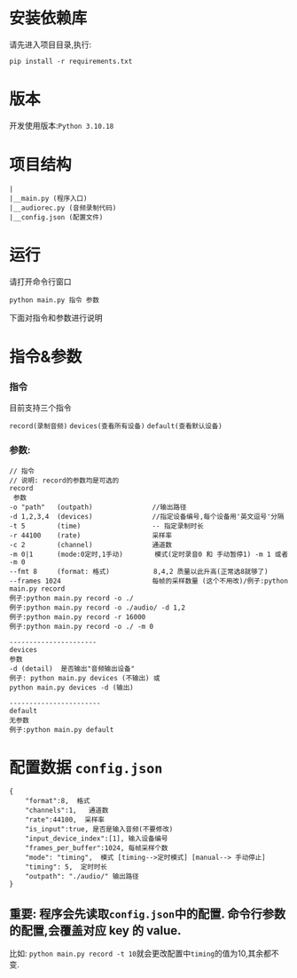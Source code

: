 # 安装依赖库

请先进入项目目录,执行:

`pip install -r requirements.txt`

# 版本

开发使用版本:`Python 3.10.18`

# 项目结构

```
|
|__main.py (程序入口)
|__audiorec.py (音频录制代码)
|__config.json (配置文件)
```

# 运行

请打开命令行窗口

```
python main.py 指令 参数
```

下面对指令和参数进行说明

# 指令&参数

### 指令

目前支持三个指令

`record(录制音频)` `devices(查看所有设备)` `default(查看默认设备)`

### 参数:

```
// 指令
// 说明: record的参数均是可选的
record
 参数
-o "path"   (outpath)  				//输出路径 
-d 1,2,3,4  (devices)				//指定设备编号,每个设备用'英文逗号'分隔
-t 5		(time)					-- 指定录制时长
-r 44100    (rate)					采样率
-c 2		(channel)				通道数
-m 0|1		(mode:0定时,1手动)		  模式(定时录音0 和 手动暂停1) -m 1 或者 -m 0
--fmt 8		(format: 格式) 		   8,4,2 质量以此升高(正常选8就够了)
--frames 1024						每帧的采样数量 (这个不用改)/例子:python main.py record
例子:python main.py record -o ./
例子:python main.py record -o ./audio/ -d 1,2
例子:python main.py record -r 16000
例子:python main.py record -o ./ -m 0

----------------------
devices
参数
-d (detail)  是否输出"音频输出设备"
例子: python main.py devices (不输出) 或
python main.py devices -d (输出)
 
-----------------------
default
无参数
例子:python main.py default
```



# 配置数据 `config.json`

```
{
    "format":8,  格式
    "channels":1,   通道数
    "rate":44100,  采样率
    "is_input":true, 是否是输入音频(不要修改)
    "input_device_index":[1], 输入设备编号
    "frames_per_buffer":1024, 每帧采样个数
    "mode": "timing",  模式 [timing-->定时模式] [manual--> 手动停止]
    "timing": 5,  定时时长
    "outpath": "./audio/" 输出路径
}
```

## 重要: 程序会先读取`config.json`中的配置. 命令行参数的配置,会覆盖对应 key 的 value.

比如: `python main.py record -t 10`就会更改配置中`timing`的值为10,其余都不变.



